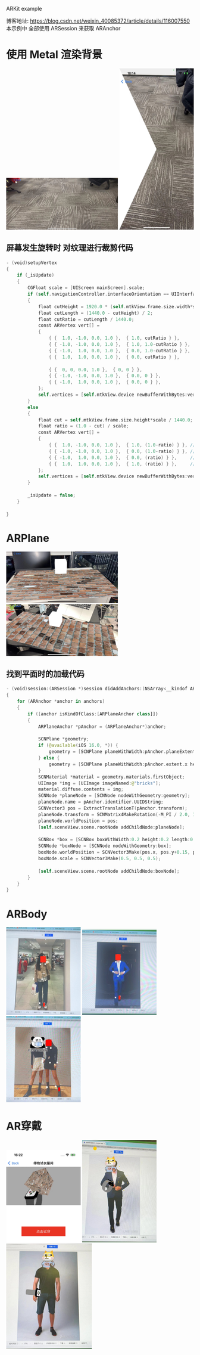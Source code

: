 ARKit example

博客地址: https://blog.csdn.net/weixin_40085372/article/details/116007550
本示例中 全部使用 ARSession 来获取 ARAnchor


# 使用 Metal 渲染背景
<view>
    
<img src="https://github.com/Allen0828/ARKit/blob/main/imgs/metal_orientation.jpeg" width="300"></img>
<img src="https://github.com/Allen0828/ARKit/blob/main/imgs/metal.jpeg" width="200"></img> 

</view>


## 屏幕发生旋转时 对纹理进行裁剪代码
```swift
- (void)setupVertex
{
    if (_isUpdate)
    {
        CGFloat scale = [UIScreen mainScreen].scale;
        if (self.navigationController.interfaceOrientation == UIInterfaceOrientationPortrait)
        {
            float cutHeight = 1920.0 * (self.mtkView.frame.size.width*scale) / (self.mtkView.frame.size.height*scale);
            float cutLength = (1440.0 - cutHeight) / 2;
            float cutRatio = cutLength / 1440.0;
            const ARVertex vert[] =
            {
                { {  1.0, -1.0, 0.0, 1.0 },  { 1.0, cutRatio } },
                { { -1.0, -1.0, 0.0, 1.0 },  { 1.0, 1.0-cutRatio } },
                { { -1.0,  1.0, 0.0, 1.0 },  { 0.0, 1.0-cutRatio } },
                { {  1.0,  1.0, 0.0, 1.0 },  { 0.0, cutRatio } },
                
                { {  0, 0, 0.0, 1.0 },  { 0, 0 } },
                { { -1.0, -1.0, 0.0, 1.0 },  { 0.0, 0 } },
                { { -1.0,  1.0, 0.0, 1.0 },  { 0.0, 0 } },
            };
            self.vertices = [self.mtkView.device newBufferWithBytes:vert length:sizeof(vert)  options:MTLResourceStorageModeShared];
        }
        else
        {
            float cut = self.mtkView.frame.size.height*scale / 1440.0;
            float ratio = (1.0 - cut) / scale;
            const ARVertex vert[] =
            {
                { {  1.0, -1.0, 0.0, 1.0 },  { 1.0, (1.0-ratio) } }, // 2
                { { -1.0, -1.0, 0.0, 1.0 },  { 0.0, (1.0-ratio) } }, // 0
                { { -1.0,  1.0, 0.0, 1.0 },  { 0.0, (ratio) } },     // 1
                { {  1.0,  1.0, 0.0, 1.0 },  { 1.0, (ratio) } },     // 3
            };
            self.vertices = [self.mtkView.device newBufferWithBytes:vert length:sizeof(vert)  options:MTLResourceStorageModeShared];
        }
        
        _isUpdate = false;
    }
    
}
```

# ARPlane
<view>
    
<img src="https://github.com/Allen0828/ARKit/blob/main/imgs/plane001.jpeg" width="300"></img>
<img src="https://github.com/Allen0828/ARKit/blob/main/imgs/plane002.jpeg" width="300"></img> 

</view>

## 找到平面时的加载代码
```swift
- (void)session:(ARSession *)session didAddAnchors:(NSArray<__kindof ARAnchor *> *)anchors
{
    for (ARAnchor *anchor in anchors)
    {
        if ([anchor isKindOfClass:[ARPlaneAnchor class]])
        {
            ARPlaneAnchor *pAnchor = (ARPlaneAnchor*)anchor;
            
            SCNPlane *geometry;
            if (@available(iOS 16.0, *)) {
                geometry = [SCNPlane planeWithWidth:pAnchor.planeExtent.width height:pAnchor.planeExtent.height];
            } else {
                geometry = [SCNPlane planeWithWidth:pAnchor.extent.x height:pAnchor.extent.z];
            }
            SCNMaterial *material = geometry.materials.firstObject;
            UIImage *img = [UIImage imageNamed:@"bricks"];
            material.diffuse.contents = img;
            SCNNode *planeNode = [SCNNode nodeWithGeometry:geometry];
            planeNode.name = pAnchor.identifier.UUIDString;
            SCNVector3 pos = ExtractTranslationT(pAnchor.transform);
            planeNode.transform = SCNMatrix4MakeRotation(-M_PI / 2.0, 1, 0, 0);
            planeNode.worldPosition = pos;
            [self.sceneView.scene.rootNode addChildNode:planeNode];
            
            SCNBox *box = [SCNBox boxWithWidth:0.2 height:0.2 length:0.2 chamferRadius:0];
            SCNNode *boxNode = [SCNNode nodeWithGeometry:box];
            boxNode.worldPosition = SCNVector3Make(pos.x, pos.y+0.15, pos.z);
            boxNode.scale = SCNVector3Make(0.5, 0.5, 0.5);
            
            [self.sceneView.scene.rootNode addChildNode:boxNode];
        }
    }
}
```

# ARBody
<view>
    
<img src="https://github.com/Allen0828/ARKit/blob/main/imgs/body01.png" width="200"></img>
<img src="https://github.com/Allen0828/ARKit/blob/main/imgs/body02.png" width="200"></img> 
<img src="https://github.com/Allen0828/ARKit/blob/main/imgs/body03.png" width="200"></img> 

</view>

# AR穿戴

<view>
    
<img src="https://github.com/Allen0828/ARKit/blob/main/imgs/005.png" width="200"></img>
<img src="https://github.com/Allen0828/ARKit/blob/main/imgs/w001.png" width="200"></img>
<img src="https://github.com/Allen0828/ARKit/blob/main/imgs/w002.png" width="230"></img>
</view>



